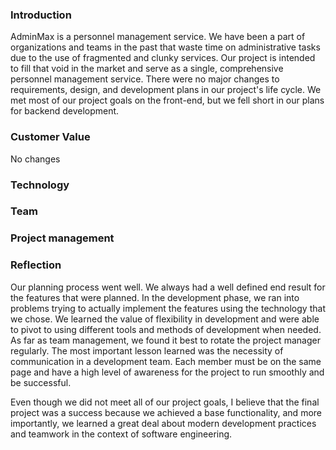 ### Introduction
AdminMax is a personnel management service. We have been a part of organizations and teams in the past that waste 
time on administrative tasks due to the use of fragmented and clunky services. Our project is intended to fill that 
void in the market and serve as a single, comprehensive personnel management service. There were no major changes to requirements, design, and development plans in our project's life cycle. We met most of our project goals on the front-end, but we fell short in our plans for backend development.

### Customer Value
  No changes
  
### Technology 

### Team

### Project management

### Reflection 
Our planning process went well. We always had a well defined end result for the features that were planned. In the development phase, we ran into problems trying to actually implement the features using the technology that we chose. We learned the value of flexibility in development and were able to pivot to using different tools and methods of development when needed. As far as team management, we found it best to rotate the project manager regularly. The most important lesson learned was the necessity of communication in a development team. Each member must be on the same page and have a high level of awareness for the project to run smoothly and be successful. 

Even though we did not meet all of our project goals, I believe that the final project was a success because we achieved a base functionality, and more importantly, we learned a great deal about modern development practices and teamwork in the context of software engineering.
